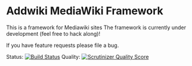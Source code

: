 Addwiki MediaWiki Framework
=======

This is a framework for Mediawiki sites
The framework is currently under development (feel free to hack along)!

If you have feature requests please file a bug.

Status: [![Build Status](https://travis-ci.org/addwiki/addframe.png)](https://travis-ci.org/addwiki/addframe)
Quality: [![Scrutinizer Quality Score](https://scrutinizer-ci.com/g/addwiki/addframe/badges/quality-score.png?s=b91c10a24ee5c303a5e107a79050db66807e00b5)](https://scrutinizer-ci.com/g/addwiki/addframe/)